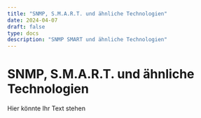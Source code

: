 ```yaml
---
title: "SNMP, S.M.A.R.T. und ähnliche Technologien"
date: 2024-04-07
draft: false
type: docs
description: "SNMP SMART und ähnliche Technologien"
---
```


# SNMP, S.M.A.R.T. und ähnliche Technologien

Hier könnte Ihr Text stehen